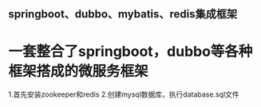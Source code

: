 ## springboot、dubbo、mybatis、redis集成框架
# 一套整合了springboot，dubbo等各种框架搭成的微服务框架
1.首先安装zookeeper和redis
2.创建mysql数据库，执行database.sql文件